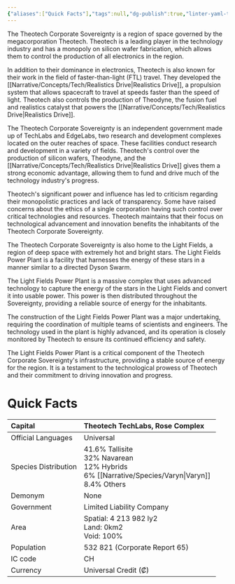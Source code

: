 ```yaml
---
{"aliases":["Quick Facts"],"tags":null,"dg-publish":true,"linter-yaml-title-alias":"Quick Facts","permalink":"/narrative/locations/theotech-corporate-sovereignty/","dgPassFrontmatter":true}
---
```



The Theotech Corporate Sovereignty is a region of space governed by the megacorporation Theotech. Theotech is a leading player in the technology industry and has a monopoly on silicon wafer fabrication, which allows them to control the production of all electronics in the region.

In addition to their dominance in electronics, Theotech is also known for their work in the field of faster-than-light (FTL) travel. They developed the [[Narrative/Concepts/Tech/Realistics Drive\|Realistics Drive]], a propulsion system that allows spacecraft to travel at speeds faster than the speed of light. Theotech also controls the production of Theodyne, the fusion fuel and realistics catalyst that powers the [[Narrative/Concepts/Tech/Realistics Drive\|Realistics Drive]].

The Theotech Corporate Sovereignty is an independent government made up of TechLabs and EdgeLabs, two research and development complexes located on the outer reaches of space. These facilities conduct research and development in a variety of fields. Theotech's control over the production of silicon wafers, Theodyne, and the [[Narrative/Concepts/Tech/Realistics Drive\|Realistics Drive]] gives them a strong economic advantage, allowing them to fund and drive much of the technology industry's progress.

Theotech's significant power and influence has led to criticism regarding their monopolistic practices and lack of transparency. Some have raised concerns about the ethics of a single corporation having such control over critical technologies and resources. Theotech maintains that their focus on technological advancement and innovation benefits the inhabitants of the Theotech Corporate Sovereignty.

The Theotech Corporate Sovereignty is also home to the Light Fields, a region of deep space with extremely hot and bright stars. The Light Fields Power Plant is a facility that harnesses the energy of these stars in a manner similar to a directed Dyson Swarm.

The Light Fields Power Plant is a massive complex that uses advanced technology to capture the energy of the stars in the Light Fields and convert it into usable power. This power is then distributed throughout the Sovereignty, providing a reliable source of energy for the inhabitants.

The construction of the Light Fields Power Plant was a major undertaking, requiring the coordination of multiple teams of scientists and engineers. The technology used in the plant is highly advanced, and its operation is closely monitored by Theotech to ensure its continued efficiency and safety.

The Light Fields Power Plant is a critical component of the Theotech Corporate Sovereignty's infrastructure, providing a stable source of energy for the region. It is a testament to the technological prowess of Theotech and their commitment to driving innovation and progress.

# Quick Facts

|    Capital                 |    Theotech TechLabs, Rose Complex<br>                                                                                                                                                      |
|:---------------------------|:--------------------------------------------------------------------------------------------------------------------------------------------------------------------------------------------|
|    Official Languages      |    Universal                                                                                                                                                                                |
|    Species Distribution    | <div>41.6% Tallisite&nbsp;</div><div>32% Navarean</div><div>12% Hybrids&nbsp;</div><div>6% [[Narrative/Species/Varyn\|Varyn]]&nbsp;</div><div>8.4% Others<br> </div>                                                     |
|    Demonym                 | None                                                                                                                                                                                        |
|    Government              |    Limited Liability Company                                                                                                                                                                |
|    Area                    | Spatial: 4 213 982 ly2&nbsp;<div>Land: 0km2&nbsp;</div><div>Void: 100%<br>                                                                               </div>                             |
|    Population              |                                                                                                                                                               532 821 (Corporate Report 65) |
|    IC code                 |    CH                                                                                                                                                                                       |
|    Currency                |  Universal Credit (₡)                                                                                                                                                                       |  